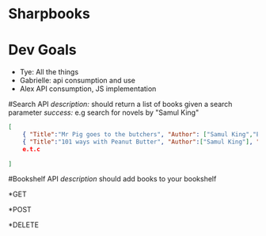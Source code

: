 Sharpbooks
==========


# Dev Goals
- Tye: All the things
- Gabrielle: api consumption and use
- Alex API consumption, JS implementation

#Search API
*description:* should return a list of books given a search parameter
*success:* e.g search for novels by "Samul King"
```json
[
    { "Title":"Mr Pig goes to the butchers", "Author": ["Samul King","Emily Scragg"], "Isbn":"978-3-16-148410-0"},
    { "Title":"101 ways with Peanut Butter", "Author":["Samul King"], "Isbn":"978-3-16-148410-0"},
    e.t.c
    
]
```

#Bookshelf API
*description* should add books to your bookshelf

*GET

*POST

*DELETE
